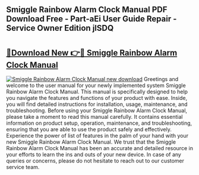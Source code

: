 ## Smiggle Rainbow Alarm Clock Manual PDF Download Free - Part-aEi User Guide Repair - Service Owner Edition jlSDQ

# <h2><a href="http://cf11022.oget.top/?id=Smiggle+Rainbow+Alarm+Clock+Manual">🔗Download New 👉🔴 Smiggle Rainbow Alarm Clock Manual</a></h2>

[![Smiggle Rainbow Alarm Clock Manual new download](https://i.imgur.com/5g1atiW.png)](http://cf11022.oget.top/?id=Smiggle+Rainbow+Alarm+Clock+Manual)
Greetings and welcome to the user manual for your newly implemented system Smiggle Rainbow Alarm Clock Manual. This manual is specifically designed to help you navigate the features and functions of your product with ease. Inside, you will find detailed instructions for installation, usage, maintenance, and troubleshooting. Before using your Smiggle Rainbow Alarm Clock Manual, please take a moment to read this manual carefully. It contains essential information on product setup, operation, maintenance, and troubleshooting, ensuring that you are able to use the product safely and effectively. Experience the power of list of features in the palm of your hand with your new Smiggle Rainbow Alarm Clock Manual. We trust that the Smiggle Rainbow Alarm Clock Manual has been an accurate and detailed resource in your efforts to learn the ins and outs of your new device. In case of any queries or concerns, please do not hesitate to reach out to our customer service team.
